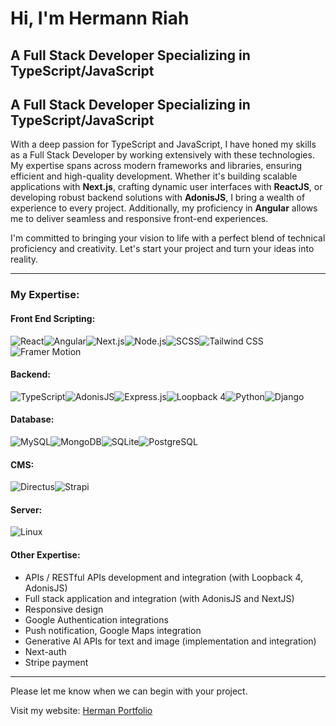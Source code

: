 # Hi, I'm Hermann Riah

## A Full Stack Developer Specializing in TypeScript/JavaScript
## A Full Stack Developer Specializing in TypeScript/JavaScript

With a deep passion for TypeScript and JavaScript, I have honed my skills as a Full Stack Developer by working extensively with these technologies. My expertise spans across modern frameworks and libraries, ensuring efficient and high-quality development. Whether it's building scalable applications with **Next.js**, crafting dynamic user interfaces with **ReactJS**, or developing robust backend solutions with **AdonisJS**, I bring a wealth of experience to every project. Additionally, my proficiency in **Angular** allows me to deliver seamless and responsive front-end experiences.

I'm committed to bringing your vision to life with a perfect blend of technical proficiency and creativity. Let's start your project and turn your ideas into reality.


---

### My Expertise:

#### Front End Scripting:
<div style="display: flex; flex-wrap: wrap;">
  <img src="https://img.shields.io/badge/ReactJS-61DAFB?logo=react&logoColor=white&style=flat-square" alt="React" />
  <img src="https://img.shields.io/badge/Angular-DD0031?logo=angular&logoColor=white&style=flat-square" alt="Angular" />
  <img src="https://img.shields.io/badge/Next.JS-000000?logo=next.js&logoColor=white&style=flat-square" alt="Next.js" />
  <img src="https://img.shields.io/badge/Node.JS-339933?logo=node.js&logoColor=white&style=flat-square" alt="Node.js" />
  <img src="https://img.shields.io/badge/SCSS-CC6699?logo=sass&logoColor=white&style=flat-square" alt="SCSS" />
  <img src="https://img.shields.io/badge/Tailwind_CSS-38B2AC?logo=tailwind-css&logoColor=white&style=flat-square" alt="Tailwind CSS" />
  <img src="https://img.shields.io/badge/Framer_Motion-0055FF?logo=framer&logoColor=white&style=flat-square" alt="Framer Motion" />
</div>

#### Backend:
<div style="display: flex; flex-wrap: wrap;">
  <img src="https://img.shields.io/badge/TypeScript-007ACC?logo=typescript&logoColor=white&style=flat-square" alt="TypeScript" />
  <img src="https://img.shields.io/badge/AdonisJS-220052?logo=adonisjs&logoColor=white&style=flat-square" alt="AdonisJS" />
  <img src="https://img.shields.io/badge/Express.JS-000000?logo=express&logoColor=white&style=flat-square" alt="Express.js" />
  <img src="https://img.shields.io/badge/Loopback_4-512BD4?logo=loopback&logoColor=white&style=flat-square" alt="Loopback 4" />
  <img src="https://img.shields.io/badge/Python-3776AB?logo=python&logoColor=white&style=flat-square" alt="Python" />
  <img src="https://img.shields.io/badge/Django-092E20?logo=django&logoColor=white&style=flat-square" alt="Django" />
</div>

#### Database:
<div style="display: flex; flex-wrap: wrap;">
  <img src="https://img.shields.io/badge/MySQL-4479A1?logo=mysql&logoColor=white&style=flat-square" alt="MySQL" />
  <img src="https://img.shields.io/badge/MongoDB-47A248?logo=mongodb&logoColor=white&style=flat-square" alt="MongoDB" />
  <img src="https://img.shields.io/badge/SQLite-003B57?logo=sqlite&logoColor=white&style=flat-square" alt="SQLite" />
  <img src="https://img.shields.io/badge/PostgreSQL-336791?logo=postgresql&logoColor=white&style=flat-square" alt="PostgreSQL" />
</div>

#### CMS:
<div style="display: flex; flex-wrap: wrap;">
  <img src="https://img.shields.io/badge/Directus-263238?logo=directus&logoColor=white&style=flat-square" alt="Directus" />
  <img src="https://img.shields.io/badge/Strapi-2E7EEA?logo=strapi&logoColor=white&style=flat-square" alt="Strapi" />
</div>

#### Server:
<div style="display: flex; flex-wrap: wrap;">
  <img src="https://img.shields.io/badge/Linux-FCC624?logo=linux&logoColor=black&style=flat-square" alt="Linux" />
</div>

#### Other Expertise:
- APIs / RESTful APIs development and integration (with Loopback 4, AdonisJS)
- Full stack application and integration (with AdonisJS and NextJS)
- Responsive design
- Google Authentication integrations
- Push notification, Google Maps integration
- Generative AI APIs for text and image (implementation and integration)
- Next-auth
- Stripe payment

---

Please let me know when we can begin with your project.

Visit my website: [Herman Portfolio](https://hermannchristian.netlify.app/)
